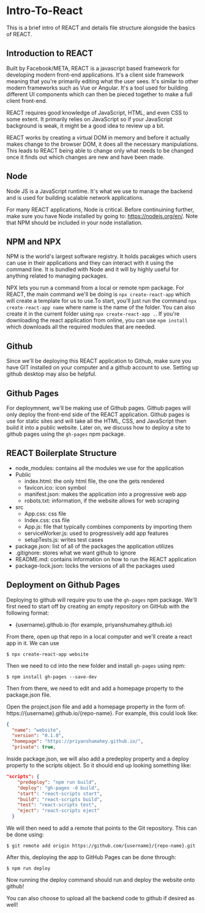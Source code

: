 # Intro-To-React
 
This is a brief intro of REACT and details file structure alongside the basics of REACT.


## Introduction to REACT

Built by Facebook/META, REACT is a javascript based framework for developing modern front-end applications. It's a client side framework meaning that you're primarily editing what the user sees. It's similar to other modern frameworks such as Vue or Angular. It's a tool used for building different UI components which can then be pieced together to make a full client front-end.

REACT requires good knowledge of JavaScript, HTML, and even CSS to some extent. It primarily relies on JavaScript so if your JavaScript background is weak, it might be a good idea to review up a bit.

REACT works by creating a virtual DOM in memory and before it actually makes change to the browser DOM, it does all the necessary manipulations. This leads to REACT being able to change only what needs to be changed once it finds out which changes are new and have been made.

## Node

Node JS is a JavaScript runtime. It's what we use to manage the backend and is used for building scalable network applications. 

For many REACT applications, Node is critical. Before continuining further, make sure you have Node installed by going to: https://nodejs.org/en/. Note that NPM should be included in your node installation. 

## NPM and NPX

NPM is the world's largest software registry. It holds pacakges which users can use in their applications and they can interact with it using the command line. It is bundled with Node and it will by highly useful for anything related to managing packages.

NPX lets you run a command from a local or remote npm package. For REACT, the main command we'll be doing is `npx create-react-app` which will create a template for us to use.To start, you'll just run the command `npx create-react-app name` where name is the name of the folder. You can also create it in the current folder using `npx create-react-app .`. If you're downloading the react application from online, you can use `npm install` which downloads all the required modules that are needed.

## Github
Since we'll be deploying this REACT application to Github, make sure you have GIT installed on your computer and a github account to use. Setting up github desktop may also be helpful.

## Github Pages
For deploymnent, we'll be making use of Github pages. Github pages will only deploy the front-end side of the REACT application. Github pages is use for static sites and will take all the HTML, CSS, and JavaScript then build it into a public website. Later on, we discuss how to deploy a site to github pages using the `gh-pages` npm package.

## REACT Boilerplate Structure
- node_modules: contains all the modules we use for the application
- Public
    - index.html: the only html file, the one the gets rendered
    - favicon.ico: icon symbol
    - manifest.json: makes the application into a progressive web app
    - robots.txt: information, if the website allows for web scraping
- src
    - App.css: css file 
    - Index.css: css file
    - App.js: file that typically combines components by importing them
    - serviceWorker.js: used to progressively add app features
    - setupTests.js: writes test cases
- package.json: list of all of the packages the application utilizes
- .gitignore: stores what we want github to ignore
- README.md: contains information on how to run the REACT application
- package-lock.json: locks the versions of all the packages used


## Deployment on Github Pages

Deploying to github will require you to use the `gh-pages` npm package. We'll first need to start off by creating an empty repository on GitHub with the following format:
- {username}.github.io (for example, priyanshumahey.github.io)

From there, open up that repo in a local computer and we'll create a react app in it. We can use 
``` shell
$ npx create-react-app website
```
Then we need to cd into the new folder and install `gh-pages` using npm:
``` shell
$ npm install gh-pages --save-dev
```

Then from there, we need to edit and add a homepage property to the package.json file.

Open the project.json file and add a homepage property in the form of:
https://{username}.github.io/{repo-name}. For example, this could look like:
``` JSON
{
  "name": "website",
  "version": "0.1.0",
  "homepage": "https://priyanshumahey.github.io/",
  "private": true,
```
Inside package.json, we will also add a predeploy property and a deploy property to the scripts object. So it should end up looking something like:
``` JSON
"scripts": {
    "predeploy": "npm run build",
    "deploy": "gh-pages -d build",
    "start": "react-scripts start",
    "build": "react-scripts build",
    "test": "react-scripts test",
    "eject": "react-scripts eject"
  }
```

We will then need to add a remote that points to the Git repository. This can be done using:
``` shell
$ git remote add origin https://github.com/{username}/{repo-name}.git
```
After this, deploying the app to GitHub Pages can be done through:
``` shell
$ npm run deploy
```
Now running the deploy command should run and deploy the website onto github!

You can also choose to upload all the backend code to github if desired as well!
